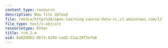 ```yaml
---
content_type: resource
description: New file Upload
file: /media/https%3A/open-learning-course-data-rc.s3.amazonaws.com/12-811-tropical-meteorology-spring-2011/8e8288020b734299cad221ac28f5e7e6_rcm_2.m
file_type: text/x-objcsrc
resourcetype: Other
title: rcm_2.m
uid: 8e828802-0b73-4299-cad2-21ac28f5e7e6
---
```

